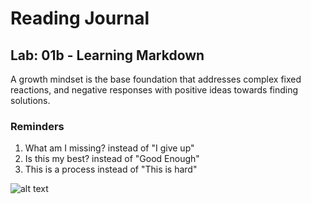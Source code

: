 # Reading Journal 

## Lab: 01b - Learning Markdown

A growth mindset is the base foundation that addresses complex fixed reactions, and negative responses with positive ideas towards finding solutions. 

### Reminders  
1. What am I missing? instead of "I give up"
2. Is this my best? instead of "Good Enough" 
3. This is a process instead of "This is hard"

![alt text](image.jpg)
